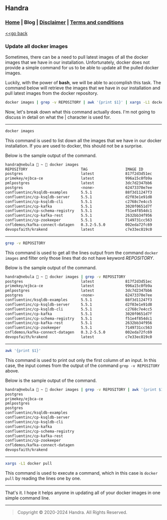 ## Handra

### [Home](/) | Blog | [Disclaimer](/disclaimer) | [Terms and conditions](/tnc)

[<<go back](..)

### Update all docker images
Sometimes, there can be a need to pull latest images of all the docker images that we have in our installation. Unfortunately, docker does not provide a simple command for us to be able to update all the pulled docker images.

Luckily, with the power of **bash**, we will be able to accomplish this task. The command below will retrieve the images that we have in our installation and pull latest images from the docker repository.

```bash
docker images | grep -v REPOSITORY | awk '{print $1}' | xargs -L1 docker pull
```

Now, let's break down what this command actually does. I'm not going to discuss in detail on what the \| character is used for.

---
```bash
docker images
```
This command is used to list down all the images that we have in our docker installation. If you are used to docker, this should not be a surprise.

Below is the sample output of the command.
```bash
handra@nebula  ~  docker images
REPOSITORY                        TAG                 IMAGE ID            CREATED             SIZE
postgres                          latest              817f2d3d51ec        2 days ago          314MB
primekey/ejbca-ce                 latest              996a15c0fb9a        5 days ago          623MB
pmlpostgres                       latest              3dc7d2347bb6        2 weeks ago         314MB
postgres                          <none>              62473370e7ee        6 weeks ago         314MB
confluentinc/ksqldb-examples      5.5.1               88f3d11247f3        3 months ago        646MB
confluentinc/cp-ksqldb-server     5.5.1               d2f03e1e91d8        3 months ago        679MB
confluentinc/cp-ksqldb-cli        5.5.1               c2768c7e4cc5        3 months ago        663MB
confluentinc/cp-kafka             5.5.1               3020f0651d7f        3 months ago        598MB
confluentinc/cp-schema-registry   5.5.1               f51e4f854dc1        3 months ago        1.19GB
confluentinc/cp-kafka-rest        5.5.1               2632bb34f956        3 months ago        1.15GB
confluentinc/cp-zookeeper         5.5.1               7149731cc563        3 months ago        598MB
cnfldemos/kafka-connect-datagen   0.3.2-5.5.0         002eda72fc69        4 months ago        1.24GB
devopsfaith/krakend               latest              c7e33ec819c0        6 months ago        145MB
```

---
```bash
grep -v REPOSITORY
```
This command is used to get all the lines output from the command ```docker images``` and filter only those lines that do not have keyword *REPOSITORY*.

Below is the sample output of the command.
```bash
handra@nebula  ~  docker images | grep -v REPOSITORY
postgres                          latest              817f2d3d51ec        2 days ago          314MB
primekey/ejbca-ce                 latest              996a15c0fb9a        5 days ago          623MB
pmlpostgres                       latest              3dc7d2347bb6        2 weeks ago         314MB
postgres                          <none>              62473370e7ee        6 weeks ago         314MB
confluentinc/ksqldb-examples      5.5.1               88f3d11247f3        3 months ago        646MB
confluentinc/cp-ksqldb-server     5.5.1               d2f03e1e91d8        3 months ago        679MB
confluentinc/cp-ksqldb-cli        5.5.1               c2768c7e4cc5        3 months ago        663MB
confluentinc/cp-kafka             5.5.1               3020f0651d7f        3 months ago        598MB
confluentinc/cp-schema-registry   5.5.1               f51e4f854dc1        3 months ago        1.19GB
confluentinc/cp-kafka-rest        5.5.1               2632bb34f956        3 months ago        1.15GB
confluentinc/cp-zookeeper         5.5.1               7149731cc563        3 months ago        598MB
cnfldemos/kafka-connect-datagen   0.3.2-5.5.0         002eda72fc69        4 months ago        1.24GB
devopsfaith/krakend               latest              c7e33ec819c0        6 months ago        145MB
```

---
```bash
awk '{print $1}'
```
This command is used to print out only the first column of an input. In this case, the input comes from the output of the command ```grep -v REPOSITORY``` above.

Below is the sample output of the command.
```bash
handra@nebula  ~  docker images | grep -v REPOSITORY | awk '{print $1}'
postgres
primekey/ejbca-ce
pmlpostgres
postgres
confluentinc/ksqldb-examples
confluentinc/cp-ksqldb-server
confluentinc/cp-ksqldb-cli
confluentinc/cp-kafka
confluentinc/cp-schema-registry
confluentinc/cp-kafka-rest
confluentinc/cp-zookeeper
cnfldemos/kafka-connect-datagen
devopsfaith/krakend
```

---
```bash
xargs -L1 docker pull
```
This command is used to execute a command, which in this case is ```docker pull``` by reading the lines one by one.

---

That's it. I hope it helps anyone in updating all of your docker images in one simple command line.

---
> Copyright &copy; 2020-2024 Handra. All Rights Reserved.
